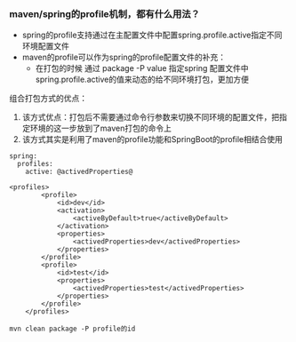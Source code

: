
### maven/spring的profile机制，都有什么用法？

- spring的profile支持通过在主配置文件中配置spring.profile.active指定不同环境配置文件
- maven的profile可以作为spring的profile配置文件的补充：
    - 在打包的时候 通过 package -P value 指定spring 配置文件中 spring.profile.active的值来动态的给不同环境打包，更加方便

组合打包方式的优点：
1. 该方式优点：打包后不需要通过命令行参数来切换不同环境的配置文件，把指定环境的这一步放到了maven打包的命令上
2. 该方式其实是利用了maven的profile功能和SpringBoot的profile相结合使用
    
```text
spring:
  profiles:
    active: @activedProperties@
```

```text
<profiles>
        <profile>
            <id>dev</id>
            <activation>
                <activeByDefault>true</activeByDefault>
            </activation>
            <properties>
                <activedProperties>dev</activedProperties>
            </properties>
        </profile>
        <profile>
            <id>test</id>
            <properties>
                <activedProperties>test</activedProperties>
            </properties>
        </profile>
    </profiles>
```

```text
mvn clean package -P profile的id
```
